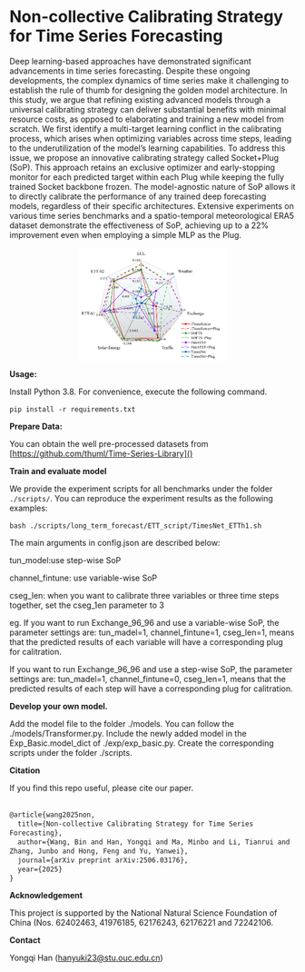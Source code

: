# Non-collective Calibrating Strategy for Time Series Forecasting 

Deep learning-based approaches have demonstrated significant advancements in time series forecasting. Despite these ongoing developments, the complex dynamics of time series make it challenging to establish the rule of thumb for designing the golden model architecture. In this study, we argue that refining existing advanced models through a universal calibrating strategy can deliver substantial benefits with minimal resource costs, as opposed to elaborating and training a new model from scratch. We first identify a multi-target learning conflict in the calibrating process, which arises when optimizing variables across time steps, leading to the underutilization of the model’s learning capabilities. To address this issue, we propose an innovative calibrating strategy called Socket+Plug (SoP). This approach retains an exclusive optimizer and early-stopping monitor for each predicted target within each Plug while keeping the fully trained Socket backbone frozen. The model-agnostic nature of SoP allows it to directly calibrate the performance of any trained deep forecasting models, regardless of their specific architectures. Extensive experiments on various time series benchmarks and a spatio-temporal meteorological ERA5 dataset demonstrate the effectiveness of SoP, achieving up to a 22% improvement even when employing a simple MLP as the Plug.

<p align="center">
<img src=".\pic\models.png" height = "200" alt="" align=center />
</p>

**Usage:**

Install Python 3.8. For convenience, execute the following command.

```
pip install -r requirements.txt

```

**Prepare Data:**

You can obtain the well pre-processed datasets from [https://github.com/thuml/Time-Series-Library]()

**Train and evaluate model**

We provide the experiment scripts for all benchmarks under the folder `./scripts/`. You can reproduce the experiment results as the following examples:

```
bash ./scripts/long_term_forecast/ETT_script/TimesNet_ETTh1.sh

```
The main arguments in config.json are described below:

tun_model:use step-wise SoP

channel_fintune: use variable-wise SoP

cseg_len: when you want to calibrate three variables or three time steps together, set the cseg_1en parameter to 3

eg. If you want to run Exchange_96_96 and use a variable-wise SoP, the parameter settings are: tun_madel=1, channel_fintune=1, cseg_len=1, means that the predicted results of each variable will have a corresponding plug for calitration. 

If you want to run Exchange_96_96 and use a step-wise SoP, the parameter settings are: tun_madel=1, channel_fintune=0, cseg_len=1, means that the predicted results of each step will have a corresponding plug for calitration. 


**Develop your own model.**

Add the model file to the folder ./models. You can follow the ./models/Transformer.py.
Include the newly added model in the Exp_Basic.model_dict of ./exp/exp_basic.py.
Create the corresponding scripts under the folder ./scripts.

**Citation**

If you find this repo useful, please cite our paper.


```

@article{wang2025non,
  title={Non-collective Calibrating Strategy for Time Series Forecasting},
  author={Wang, Bin and Han, Yongqi and Ma, Minbo and Li, Tianrui and Zhang, Junbo and Hong, Feng and Yu, Yanwei},
  journal={arXiv preprint arXiv:2506.03176},
  year={2025}
}

```


**Acknowledgement**

This project is supported by the National Natural Science Foundation of China (Nos. 62402463, 41976185, 62176243, 62176221 and 72242106.

**Contact**

Yongqi Han (hanyuki23@stu.ouc.edu.cn)
